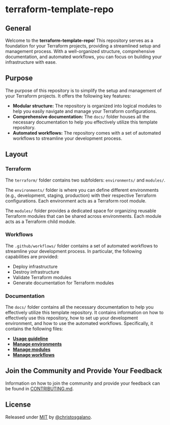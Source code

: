 # terraform-template-repo

## General

Welcome to the **terraform-template-repo**! This repository serves as a foundation for your Terraform projects, providing a streamlined setup and management process. With a well-organized structure, comprehensive documentation, and automated workflows, you can focus on building your infrastructure with ease.

## Purpose

The purpose of this repository is to simplify the setup and management of your Terraform projects. It offers the following key features:

- **Modular structure:** The repository is organized into logical modules to help you easily navigate and manage your Terraform configurations.
- **Comprehensive documentation:** The `docs/` folder houses all the necessary documentation to help you effectively utilize this template repository.
- **Automated workflows:** The repository comes with a set of automated workflows to streamline your development process.

## Layout

### Terraform

The `terraform/` folder contains two subfolders: `environments/` and `modules/`.

The `environments/` folder is where you can define different environments (e.g., development, staging, production) with their respective Terraform configurations. Each environment acts as a Terraform root module.

The `modules/` folder provides a dedicated space for organizing reusable Terraform modules that can be shared across environments. Each module acts as a Terraform child module.

### Workflows

The `.github/workflows/` folder contains a set of automated workflows to streamline your development process. In particular, the following capabilities are provided:

- Deploy infrastructure
- Destroy infrastructure
- Validate Terraform modules
- Generate documentation for Terraform modules

### Documentation

The `docs/` folder contains all the necessary documentation to help you effectively utilize this template repository. It contains information on how to effectively use this repository, how to set up your development environment, and how to use the automated workflows. Specifically, it contains the following files:

- [**Usage guideline**](/docs/usage.md)
- [**Manage environments**](/docs/environment_management.md)
- [**Manage modules**](/docs/module_management.md)
- [**Manage workflows**](/docs/workflows.md)

## Join the Community and Provide Your Feedback

Information on how to join the community and provide your feedback can be found in [CONTRIBUTING.md](/CONTRIBUTING.md).

## License

Released under [MIT](/LICENSE) by [@christosgalano](https://github.com/christosgalano).
